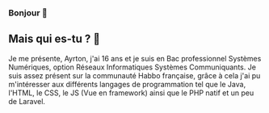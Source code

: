 ### Bonjour 👋

<!--
**notaryzw3b/notaryzw3b** is a ✨ _special_ ✨ repository because its `README.md` (this file) appears on your GitHub profile.

Here are some ideas to get you started:

- 🔭 I’m currently working on ...
- 🌱 I’m currently learning ...
- 👯 I’m looking to collaborate on ...
- 🤔 I’m looking for help with ...
- 💬 Ask me about ...
- 📫 How to reach me: ...
- 😄 Pronouns: ...
- ⚡ Fun fact: ...
-->

## Mais qui es-tu ? 💬
Je me présente, Ayrton, j'ai 16 ans et je suis en Bac professionnel Systèmes Numériques, option Réseaux Informatiques Systèmes Communiquants.
Je suis assez présent sur la communauté Habbo française, grâce à cela j'ai pu m'intéresser aux différents langages de programmation tel que le Java, l'HTML, le CSS, le JS (Vue en framework) ainsi que le PHP natif et un peu de Laravel.
